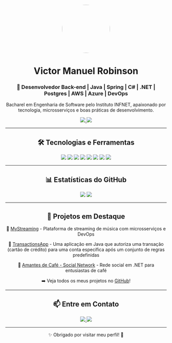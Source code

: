 <div align="center">
  <img src="https://github.com/Vikmcr99.png" width="150" style="border-radius: 50%"/>
  <h1>Victor Manuel Robinson</h1>
  <h3>🚀 Desenvolvedor Back-end | Java | Spring | C# | .NET | Postgres | AWS | Azure | DevOps</h3>
  <p>Bacharel em Engenharia de Software pelo Instituto INFNET, apaixonado por tecnologia, microsserviços e boas práticas de desenvolvimento.</p>
  
  <a href="https://www.linkedin.com/in/victormanuelrobinson/">
    <img src="https://img.shields.io/badge/LinkedIn-0077B5?style=for-the-badge&logo=linkedin&logoColor=white"/>
  </a>
  <a href="mailto:victor.robinson@al.infnet.edu.br">
    <img src="https://img.shields.io/badge/Email-D14836?style=for-the-badge&logo=gmail&logoColor=white"/>
  </a>
</div>

---

<h2 align="center">🛠️ Tecnologias e Ferramentas</h2>
<div align="center">
  <img src="https://img.shields.io/badge/Java-ED8B00?style=for-the-badge&logo=java&logoColor=white"/>
  <img src="https://img.shields.io/badge/Spring-6DB33F?style=for-the-badge&logo=spring&logoColor=white"/>
  <img src="https://img.shields.io/badge/C%23-239120?style=for-the-badge&logo=csharp&logoColor=white"/>
  <img src="https://img.shields.io/badge/.NET-5C2D91?style=for-the-badge&logo=dotnet&logoColor=white"/>
  <img src="https://img.shields.io/badge/Node.js-339933?style=for-the-badge&logo=nodedotjs&logoColor=white"/>
  <img src="https://img.shields.io/badge/Docker-2496ED?style=for-the-badge&logo=docker&logoColor=white"/>
  <img src="https://img.shields.io/badge/PostgreSQL-336791?style=for-the-badge&logo=postgresql&logoColor=white"/>
  <img src="https://img.shields.io/badge/MongoDB-4EA94B?style=for-the-badge&logo=mongodb&logoColor=white"/>
</div>

---

<h2 align="center">📊 Estatísticas do GitHub</h2>
<div align="center">
  <img src="https://github-readme-stats.vercel.app/api?username=Vikmcr99&show_icons=true&theme=radical&count_private=true"/>
  <img src="https://github-readme-stats.vercel.app/api/top-langs/?username=Vikmcr99&layout=compact&theme=radical"/>
</div>

---

<h2 align="center">📂 Projetos em Destaque</h2>
<div align="center">
  <p>🔹 <a href="https://github.com/Vikmcr99/MyStreaming">MyStreaming</a> - Plataforma de streaming de música com microsserviços e DevOps</p>
  <p>🔹 <a href="https://github.com/Vikmcr99/TransactionsApp">TransactionsApp</a> - Uma aplicação em Java que autoriza uma transação (cartão de crédito) para uma conta específica após um conjunto de regras predefinidas</p>
  <p>🔹 <a href="https://github.com/Vikmcr99/AmantesCafeSocialNetwork">Amantes de Café - Social Network</a> - Rede social em .NET para entusiastas de café​</p>
  <p>➡️ Veja todos os meus projetos no <a href="https://github.com/Vikmcr99?tab=repositories">GitHub</a>!</p>
</div>

---

<h2 align="center">📫 Entre em Contato</h2>
<div align="center">
  <a href="https://www.linkedin.com/in/victor-robinson-java/">
    <img src="https://img.shields.io/badge/LinkedIn-0077B5?style=for-the-badge&logo=linkedin&logoColor=white"/>
  </a>
  <a href="mailto:seuemail@email.com">
    <img src="https://img.shields.io/badge/Email-D14836?style=for-the-badge&logo=gmail&logoColor=white"/>
  </a>
</div>

---

<p align="center">✨ Obrigado por visitar meu perfil! 🚀</p>
